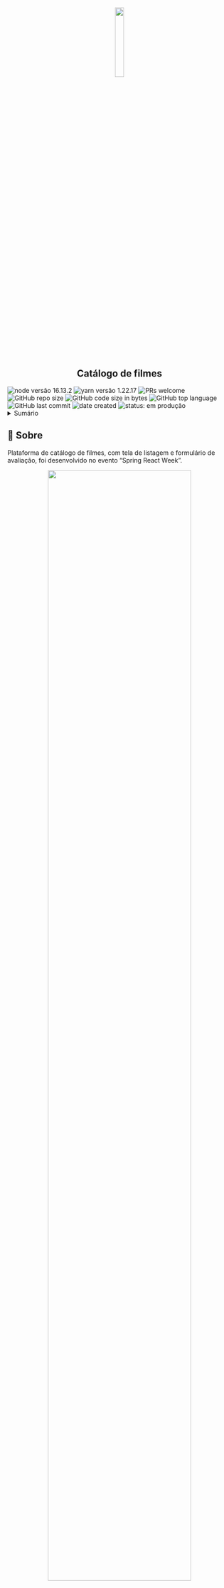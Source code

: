 <div id="top"></div>
<h1 align="center" >
    <img src='https://cdn.discordapp.com/attachments/931677028204290080/935923873046736916/unknown.png' width="20%">
</h1>
<h2 align='center' >Catálogo de filmes</h2>

<div>
    <img src="https://img.shields.io/static/v1?label=node&message=v16.13.1&color=339933&style=plastic&logo=nodedotjs" alt="node versão 16.13.2"/>
    <img src="https://img.shields.io/static/v1?label=yarn&message=v1.22.17&color=2C8EBB&style=plastic&logo=yarn" alt="yarn versão 1.22.17" />
    <img src="https://img.shields.io/static/v1?label=PRs&message=welcome&color=F967BC&style=plastic&logo=" alt="PRs welcome" />
    <img alt="GitHub repo size" src="https://img.shields.io/github/repo-size/evelyt/dsmovie?color=181717&logo=github&style=plastic&logoColor=181717">
    <img alt="GitHub code size in bytes" src="https://img.shields.io/github/languages/code-size/evelyt/dsmovie?logo=github&style=plastic&color=181717&logoColor=181717">
    <img alt="GitHub top language" src="https://img.shields.io/github/languages/top/evelyt/dsmovie?color=%23F7DF1E&logo=javascript&style=plastic">
    <img alt="GitHub last commit" src="https://img.shields.io/github/last-commit/evelyt/dsmovie?color=181717&logoColor=181717&logo=github&style=plastic">
    <img alt="date created" src="https://badges.pufler.dev/created/evelyt/dsmovie?style=plastic&color=F967BC">
    <img src="https://img.shields.io/static/v1?label=🚧 status&message=em+produção&color=FDD23F&style=plastic&logo=" alt="status: em produção"/>
</div>

<details>
    <summary>Sumário</summary>
    <ol>
        <li><a href="#pushpin-sobre">Sobre</a></li>
        <li><a href="#hammer_and_wrench-funcionalidades">Funcionalidades</a></li>
        <li><a href="#computer-ferramentas-e-recursos-utilizados">Ferramentas e recursos utilizados</a></li>
            </ul>
        </li>
        <li><a href="#woman_technologist-desenvolvedora">Desenvolvedora</a></li>
    </ol>
</details>

## :pushpin: Sobre
Plataforma de catálogo de filmes, com tela de listagem e formulário de avaliação, foi desenvolvido no evento “Spring React Week”.
<div align="center">
  <img  src='https://media.discordapp.net/attachments/931677028204290080/932356974648131614/unknown.png?width=961&height=473' width="80%">
  </div>
  
 ###### Em aula o mesmo foi renomeado de "DSMovie" para "EVMovies".
<p align="right"><a href="#top"><img src="https://img.shields.io/static/v1?label&message=voltar+ao+topo&color=FF00FF&logo" alt="voltar ao topo" /></a></p>

## :hammer_and_wrench: Funcionalidades

- [x] Catálogo de filmes (página principal)
- [x] Formulário de avaliação

<p align="right"><a href="#top"><img src="https://img.shields.io/static/v1?label&message=voltar+ao+topo&color=FF00FF&logo" alt="voltar ao topo" /></a></p>

## :computer: Ferramentas e recursos utilizados 

- JDK 17

- STS

- Postman

- Postgresql 12 and pgAdmin

- Heroku CLI

- NPM

- VS Code

- Git and GitHub Desktop 

<p align="right"><a href="#top"><img src="https://img.shields.io/static/v1?label&message=voltar+ao+topo&color=FF00FF&logo" alt="voltar ao topo" /></a></p>

## :woman_technologist: Desenvolvedora

 <img src="https://avatars.githubusercontent.com/u/86385188?v=4" width="150px" alt="foto"/>
</br>
<strong>Evely Tereza de Jesus Soares</strong>
</br>
<sup>Estudante de Engenharia da Computação (UNIFIPMOC)</sup>
</br>
<a href="https://github.com/evelyt"><img src="https://img.shields.io/static/v1?label&message=evelyt&color=181717&style=plastic&logo=github" alt="link de acesso ao meu GitHub" /></a>
<a href="https://www.instagram.com/tereza.evely/"><img src="https://img.shields.io/static/v1?label&message=tereza.evely&color=whitesmoke&style=plastic&logo=instagram" alt="link de acesso ao meu Instagram" /></a>
<a href="https://www.linkedin.com/in/evely-tereza-518a18215/"><img src="https://img.shields.io/static/v1?label&message=/in/evelytereza&color=0A66C2&style=plastic&logo=linkedin" alt="link de acesso ao meu LinkedIn" /></a>
<a href="mailto:terezaevely@gmail.com"><img src="https://img.shields.io/static/v1?label&message=terezaevely@gmail.com&color=whitesmoke&style=plastic&logo=gmail" alt="link para me mandar um e-mail" /></a>

<p align="right"><a href="#top"><img src="https://img.shields.io/static/v1?label&message=voltar+ao+topo&color=FF00FF&logo" alt="voltar ao topo" /></a></p>
